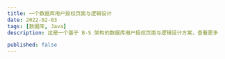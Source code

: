 ```yaml
---
title: 一个数据库用户授权页面与逻辑设计
date: 2022-02-03
tags: [数据库, Java]
description: 这是一个基于 B-S 架构的数据库用户授权页面与逻辑设计方案，查看更多

published: false
---
```


